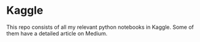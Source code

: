 # Kaggle
This repo consists of all my relevant python notebooks in Kaggle. Some of them have a detailed article on Medium.
